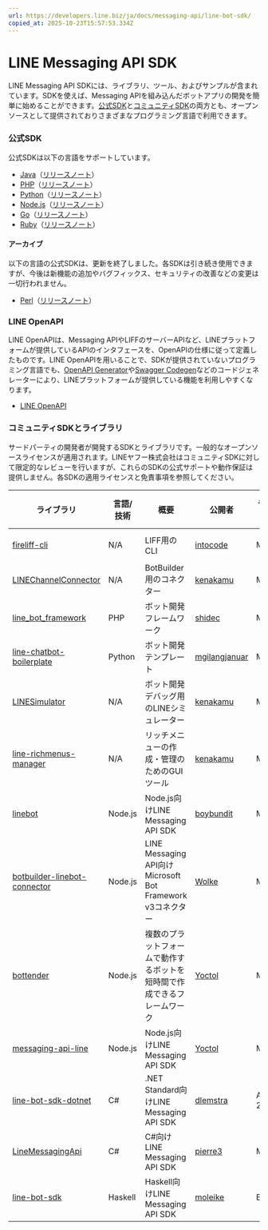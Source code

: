 ```yaml
---
url: https://developers.line.biz/ja/docs/messaging-api/line-bot-sdk/
copied_at: 2025-10-23T15:57:53.334Z
---
```

# LINE Messaging API SDK

LINE Messaging API SDKには、ライブラリ、ツール、およびサンプルが含まれています。SDKを使えば、Messaging APIを組み込んだボットアプリの開発を簡単に始めることができます。[公式SDK](#official-sdks)と[コミュニティSDK](#community-sdks)の両方とも、オープンソースとして提供されておりさまざまなプログラミング言語で利用できます。

### 公式SDK

公式SDKは以下の言語をサポートしています。

*   [Java](https://github.com/line/line-bot-sdk-java)（[リリースノート](https://github.com/line/line-bot-sdk-java/releases)）
*   [PHP](https://github.com/line/line-bot-sdk-php)（[リリースノート](https://github.com/line/line-bot-sdk-php/releases)）
*   [Python](https://github.com/line/line-bot-sdk-python)（[リリースノート](https://github.com/line/line-bot-sdk-python/releases)）
*   [Node.js](https://github.com/line/line-bot-sdk-nodejs)（[リリースノート](https://github.com/line/line-bot-sdk-nodejs/releases)）
*   [Go](https://github.com/line/line-bot-sdk-go)（[リリースノート](https://github.com/line/line-bot-sdk-go/releases)）
*   [Ruby](https://github.com/line/line-bot-sdk-ruby)（[リリースノート](https://github.com/line/line-bot-sdk-ruby/releases)）

#### アーカイブ

以下の言語の公式SDKは、更新を終了しました。各SDKは引き続き使用できますが、今後は新機能の追加やバグフィックス、セキュリティの改善などの変更は一切行われません。

*   [Perl](https://github.com/line/line-bot-sdk-perl)（[リリースノート](https://github.com/line/line-bot-sdk-perl/releases)）

### LINE OpenAPI

LINE OpenAPIは、Messaging APIやLIFFのサーバーAPIなど、LINEプラットフォームが提供しているAPIのインタフェースを、OpenAPIの仕様に従って定義したものです。LINE OpenAPIを用いることで、SDKが提供されていないプログラミング言語でも、[OpenAPI Generator](https://github.com/OpenAPITools/openapi-generator)や[Swagger Codegen](https://github.com/swagger-api/swagger-codegen)などのコードジェネレーターにより、LINEプラットフォームが提供している機能を利用しやすくなります。

*   [LINE OpenAPI](https://github.com/line/line-openapi)

### コミュニティSDKとライブラリ

サードパーティの開発者が開発するSDKとライブラリです。一般的なオープンソースライセンスが適用されます。LINEヤフー株式会社はコミュニティSDKに対して限定的なレビューを行いますが、これらのSDKの公式サポートや動作保証は提供しません。各SDKの適用ライセンスと免責事項を参照してください。

| ライブラリ | 言語/<br/>技術 | 概要 | 公開者 | ライセンス | GitHubスター数 |
| --- | --- | --- | --- | --- | --- |
| [fireliff-cli](https://github.com/micksatana/fireliff-cli) | N/A | LIFF用のCLI | [intocode](https://github.com/intocode-dev) | MIT | [![GitHub stars](https://img.shields.io/github/stars/intocode-io/fireliff-cli.svg)](https://github.com/kenakamu/LINEChannelConnector) |
| [LINEChannelConnector](https://github.com/kenakamu/LINEChannelConnector) | N/A | BotBuilder用のコネクター | [kenakamu](https://github.com/kenakamu) | MIT | [![GitHub stars](https://img.shields.io/github/stars/kenakamu/LINEChannelConnector.svg)](https://github.com/kenakamu/LINEChannelConnector) |
| [line\_bot\_framework](https://github.com/shidec/line_bot_framework) | PHP | ボット開発フレームワーク | [shidec](https://github.com/shidec) | MIT | [![GitHub stars](https://img.shields.io/github/stars/shidec/line_bot_framework.svg)](https://github.com/shidec/line_bot_framework) |
| [line-chatbot-boilerplate](https://github.com/mgilangjanuar/line-chatbot-boilerplate) | Python | ボット開発テンプレート | [mgilangjanuar](https://github.com/mgilangjanuar) | MIT | [![GitHub stars](https://img.shields.io/github/stars/mgilangjanuar/line-chatbot-boilerplate.svg)](https://github.com/mgilangjanuar/line-chatbot-boilerplate) |
| [LINESimulator](https://github.com/kenakamu/linesimulator) | N/A | ボット開発デバッグ用のLINEシミュレーター | [kenakamu](https://github.com/kenakamu) | MIT | [![GitHub stars](https://img.shields.io/github/stars/kenakamu/linesimulator.svg)](https://github.com/kenakamu/linesimulator) |
| [line-richmenus-manager](https://github.com/kenakamu/line-richmenus-manager) | N/A | リッチメニューの作成・管理のためのGUIツール | [kenakamu](https://github.com/kenakamu) | MIT | [![GitHub stars](https://img.shields.io/github/stars/kenakamu/line-richmenus-manager.svg)](https://github.com/kenakamu/line-richmenus-manager) |
| [linebot](https://github.com/boybundit/linebot) | Node.js | Node.js向けLINE Messaging API SDK | [boybundit](https://github.com/boybundit) | MIT | [![GitHub stars](https://img.shields.io/github/stars/boybundit/linebot.svg)](https://github.com/boybundit/linebot) |
| [botbuilder-linebot-connector](https://github.com/Wolke/botbuilder-linebot-connector) | Node.js | LINE Messaging API向けMicrosoft Bot Framework v3コネクター | [Wolke](https://github.com/Wolke) | MIT | [![GitHub stars](https://img.shields.io/github/stars/Wolke/botbuilder-linebot-connector.svg)](https://github.com/Wolke/botbuilder-linebot-connector) |
| [bottender](https://github.com/Yoctol/bottender) | Node.js | 複数のプラットフォームで動作するボットを短時間で作成できるフレームワーク | [Yoctol](https://github.com/Yoctol) | MIT | [![GitHub stars](https://img.shields.io/github/stars/Yoctol/bottender.svg)](https://github.com/Yoctol/bottender) |
| [messaging-api-line](https://github.com/bottenderjs/messaging-apis/tree/master/packages/messaging-api-line) | Node.js | Node.js向けLINE Messaging API SDK | [Yoctol](https://github.com/Yoctol) | MIT | [![GitHub stars](https://img.shields.io/github/stars/Yoctol/messaging-apis.svg)](https://github.com/bottenderjs/messaging-apis/tree/master/packages/messaging-api-line) |
| [line-bot-sdk-dotnet](https://github.com/dlemstra/line-bot-sdk-dotnet) | C# | .NET Standard向けLINE Messaging API SDK | [dlemstra](https://github.com/dlemstra) | Apache-2.0 | [![GitHub stars](https://img.shields.io/github/stars/dlemstra/line-bot-sdk-dotnet.svg)](https://github.com/dlemstra/line-bot-sdk-dotnet) |
| [LineMessagingApi](https://github.com/pierre3/LineMessagingApi) | C# | C#向けLINE Messaging API SDK | [pierre3](https://github.com/pierre3) | MIT | [![GitHub stars](https://img.shields.io/github/stars/pierre3/LineMessagingApi.svg)](https://github.com/pierre3/LineMessagingApi) |
| [line-bot-sdk](https://github.com/moleike/line-bot-sdk) | Haskell | Haskell向けLINE Messaging API SDK | [moleike](https://github.com/moleike) | BSD | [![GitHub stars](https://img.shields.io/github/stars/moleike/line-bot-sdk.svg)](https://github.com/moleike/line-bot-sdk) |